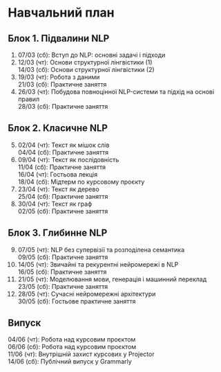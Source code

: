 # Навчальний план

## Блок 1. Підвалини NLP

1. 07/03 (сб): Вступ до NLP: основні задачі і підходи
2. 12/03 (чт): Основи структурної лінгвістики (1)  
   14/03 (сб): Основи структурної лінгвістики (2)
3. 19/03 (чт): Робота з даними  
   21/03 (сб): Практичне заняття
4. 26/03 (чт): Побудова повноцінної NLP-системи та підхід на основі правил  
   28/03 (сб): Практичне заняття

## Блок 2. Класичне NLP

5. 02/04 (чт): Текст як мішок слів  
   04/04 (сб): Практичне заняття
6. 09/04 (чт): Текст як послідовність  
   11/04 (сб): Практичне заняття  
   16/04 (чт): Гостьова лекція  
   18/04 (сб): Мідтерм по курсовому проєкту
7. 23/04 (чт): Текст як дерево  
   25/04 (сб): Практичне заняття
8. 30/04 (чт): Текст як граф  
   02/05 (сб): Практичне заняття

## Блок 3. Глибинне NLP

 9. 07/05 (чт): NLP без супервізії та розподілена семантика  
    09/05 (сб): Практичне заняття
10. 14/05 (чт): Звичайні та рекурентні нейромережі в NLP  
    16/05 (сб): Практичне заняття
11. 21/05 (чт): Моделювання мови, генерація і машинний переклад  
    23/05 (сб): Практичне заняття
12. 28/05 (чт): Сучасні нейромережні архітектури  
    30/05 (сб): Гостьове практичне заняття

## Випуск

04/06 (чт): Робота над курсовим проєктом  
06/06 (сб): Робота над курсовим проєктом  
11/06 (чт): Внутрішній захист курсових у Projector  
14/06 (сб): Публічний випуск у Grammarly

